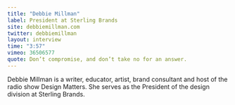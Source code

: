 ```yaml
---
title: "Debbie Millman"
label: President at Sterling Brands
site: debbiemillman.com
twitter: debbiemillman
layout: interview
time: "3:57"
vimeo: 36506577
quote: Don’t compromise, and don’t take no for an answer.
---
```


 Debbie Millman is a writer, educator, artist, brand consultant and host of the radio show Design Matters. She serves as the President of the design division at Sterling Brands.